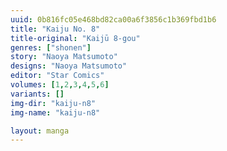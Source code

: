 ```yaml
---
uuid: 0b816fc05e468bd82ca00a6f3856c1b369fbd1b6
title: "Kaiju No. 8"
title-original: "Kaijū 8-gou"
genres: ["shonen"]
story: "Naoya Matsumoto"
designs: "Naoya Matsumoto"
editor: "Star Comics"
volumes: [1,2,3,4,5,6]
variants: []
img-dir: "kaiju-n8"
img-name: "kaiju-n8"

layout: manga
---
```

